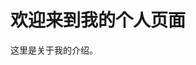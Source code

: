 <!DOCTYPE html>
<html lang="en">
<head>
    <meta charset="UTF-8">
    <meta name="viewport" content="width=device-width, initial-scale=1.0">
    <title>我的个人页面</title>
</head>
<body>
    <h1>欢迎来到我的个人页面</h1>
    <p>这里是关于我的介绍。</p>
</body>
</html>
